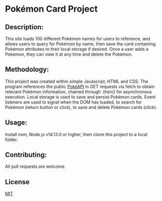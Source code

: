 # Pokémon Card Project

## Description:
This site loads 100 different Pokémon names for users to reference, and allows users to query for Pokémon by name, then save the card containing Pokémon attributes to their local storage if desired. Once a user adds a Pokemon, they can view it at any time and delete the Pokémon.  

## Methodology:
This project was created withm simple Javascript, HTML and CSS. The program references the public [PokéAPI](https://pokeapi.co/) in GET requests via fetch to obtain relevant Pokémon information, chained through .then() for asynchronous execution. Local storage is used to save and persist Pokémon cards. Event listeners are used to signal when the DOM has loaded, to search for Pokémon (return button or click), to save and delete Pokémon cards (click).

## Usage:
Install nvm, Node.js v14.13.0 or higher, then clone this project to a local folder.

## Contributing:
All pull requests are welcome.

## License
[MIT](https://choosealicense.com/licenses/mit/)
